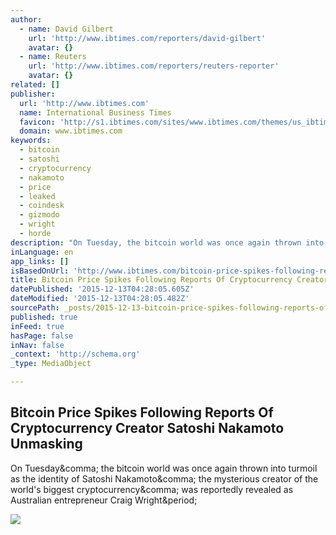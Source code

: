 ```yaml
---
author:
  - name: David Gilbert
    url: 'http://www.ibtimes.com/reporters/david-gilbert'
    avatar: {}
  - name: Reuters
    url: 'http://www.ibtimes.com/reporters/reuters-reporter'
    avatar: {}
related: []
publisher:
  url: 'http://www.ibtimes.com'
  name: International Business Times
  favicon: 'http://s1.ibtimes.com/sites/www.ibtimes.com/themes/us_ibtimes/favicon.ico'
  domain: www.ibtimes.com
keywords:
  - bitcoin
  - satoshi
  - cryptocurrency
  - nakamoto
  - price
  - leaked
  - coindesk
  - gizmodo
  - wright
  - horde
description: "On Tuesday, the bitcoin world was once again thrown into turmoil as the identity of Satoshi Nakamoto, the mysterious creator of the world's biggest cryptocurrency, was reportedly revealed as Australian entrepreneur Craig Wright."
inLanguage: en
app_links: []
isBasedOnUrl: 'http://www.ibtimes.com/bitcoin-price-spikes-following-reports-cryptocurrency-creator-satoshi-nakamoto-2217481'
title: Bitcoin Price Spikes Following Reports Of Cryptocurrency Creator Satoshi Nakamoto Unmasking
datePublished: '2015-12-13T04:28:05.605Z'
dateModified: '2015-12-13T04:28:05.482Z'
sourcePath: _posts/2015-12-13-bitcoin-price-spikes-following-reports-of-cryptocurrency-cre.md
published: true
inFeed: true
hasPage: false
inNav: false
_context: 'http://schema.org'
_type: MediaObject

---
```

<article style=""><h1>Bitcoin Price Spikes Following Reports Of Cryptocurrency Creator Satoshi Nakamoto Unmasking</h1><p>On Tuesday&amp;comma; the bitcoin world was once again thrown into turmoil as the identity of Satoshi Nakamoto&amp;comma; the mysterious creator of the world's biggest cryptocurrency&amp;comma; was reportedly revealed as Australian entrepreneur Craig Wright&amp;period;</p><img src="http://s1.ibtimes.com/sites/www.ibtimes.com/files/2015/09/18/bitcoin.jpg" /></article>